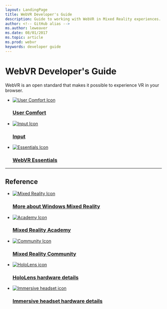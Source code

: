 ```yaml
---
layout: LandingPage
title: WebVR Developer's Guide
description: Guide to working with WebVR in Mixed Reality experiences.
author: <!-- GitHub alias -->
ms.author: leweaver
ms.date: 08/01/2017
ms.topic: article
ms.prod: webvr
keywords: developer guide
---
```


# WebVR Developer's Guide
WebVR is an open standard that makes it possible to experience VR in your browser. 

<ul class="panelContent cardsFTitle">
    <li>
        <a href="./usercomfort.md">
        <div class="cardSize">
            <div class="cardPadding">
                <div class="card">
                    <div class="cardImageOuter">
                        <div class="cardImage">
                            <img src="/media/common/i_code-quality.svg" alt="User Comfort Icon" />
                        </div>
                    </div>
                    <div class="cardText">
                        <h3>User Comfort</h3>
                    </div>
                </div>
            </div>
        </div>
        </a>
    </li>
    <li>
        <a href="./input.md">
        <div class="cardSize">
            <div class="cardPadding">
                <div class="card">
                    <div class="cardImageOuter">
                        <div class="cardImage">
                            <img src="/media/common/i_tools.svg" alt="Input Icon" />
                        </div>
                    </div>
                    <div class="cardText">
                        <h3>Input</h3>
                    </div>
                </div>
            </div>
        </div>
        </a>
    </li>
    <li>
        <a href="./essentials.md">
        <div class="cardSize">
            <div class="cardPadding">
                <div class="card">
                    <div class="cardImageOuter">
                        <div class="cardImage">
                            <img src="/media/common/i_policy.svg" alt="Essentials Icon" />
                        </div>
                    </div>
                    <div class="cardText">
                        <h3>WebVR Essentials</h3>
                    </div>
                </div>
            </div>
        </div>
        </a>
    </li>

  </ul>
  
---

<h2>Reference</h2>

<ul class="panelContent cardsW">
        <li>
        <a href="//developer.microsoft.com/en-us/windows/mixed-reality">
        <div class="cardSize">
            <div class="cardPadding">
                <div class="card">
                    <div class="cardImageOuter">
                        <div class="cardImage">
                            <img src="/media/common/i_portal.svg" alt="Mixed Reality Icon" />
                        </div>
                    </div>
                    <div class="cardText">
                        <h3>More about Windows Mixed Reality</h3>
                    </div>
                </div>
            </div>
        </div>
        </a>
    </li>
    <li>
        <a href="//developer.microsoft.com/en-us/windows/mixed-reality/academy">
        <div class="cardSize">
            <div class="cardPadding">
                <div class="card">
                    <div class="cardImageOuter">
                        <div class="cardImage">
                            <img src="/media/common/i_advanced.svg" alt="Academy Icon" />
                        </div>
                    </div>
                    <div class="cardText">
                        <h3>Mixed Reality Academy</h3>
                    </div>
                </div>
            </div>
        </div>
        </a>
    </li>
    <li>
        <a href="//developer.microsoft.com/en-us/windows/mixed-reality/community">
        <div class="cardSize">
            <div class="cardPadding">
                <div class="card">
                    <div class="cardImageOuter">
                        <div class="cardImage">
                            <img src="/media/common/i_benefits.svg" alt="Community Icon" />
                        </div>
                    </div>
                    <div class="cardText">
                        <h3>Mixed Reality Community</h3>
                    </div>
                </div>
            </div>
        </div>
        </a>
    </li>
    <li>
        <a href="//developer.microsoft.com/en-us/windows/mixed-reality/hololens_hardware_details">
        <div class="cardSize">
            <div class="cardPadding">
                <div class="card">
                    <div class="cardImageOuter">
                        <div class="cardImage">
                            <img src="/en-us/media/hubs/windows/win_developer-5.svg" alt="HoloLens icon" />
                        </div>
                    </div>
                    <div class="cardText">
                        <h3>HoloLens hardware details</h3>
                    </div>
                </div>
            </div>
        </div>
        </a>
    </li>
    <li>
        <a href="//developer.microsoft.com/en-us/windows/mixed-reality/immersive_headset_hardware_details">
        <div class="cardSize">
            <div class="cardPadding">
                <div class="card">
                    <div class="cardImageOuter">
                        <div class="cardImage">
                            <img src="/en-us/media/hubs/windows/win_developer-5.svg" alt="Immersive headset icon" />
                        </div>
                    </div>
                    <div class="cardText">
                        <h3>Immersive headset hardware details</h3>
                    </div>
                </div>
            </div>
        </div>
        </a>
    </li>
</ul>
